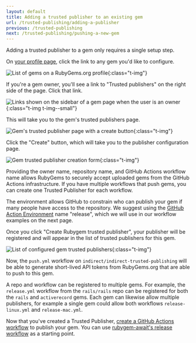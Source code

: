 ```yaml
---
layout: default
title: Adding a trusted publisher to an existing gem
url: /trusted-publishing/adding-a-publisher
previous: /trusted-publishing
next: /trusted-publishing/pushing-a-new-gem
---
```


Adding a trusted publisher to a gem only requires a single setup step.

On [your profile page](https://rubygems.org/profile/me), click the link to any gem you'd like to configure.

![List of gems on a RubyGems.org profile](/images/trusted-publishing/profile-gem-list.png){:class="t-img"}

If you're a gem owner, you'll see a link to "Trusted publishers" on the right side of the page. Click that link.

![Links shown on the sidebar of a gem page when the user is an owner](/images/trusted-publishing/gem-owner-sidebar-links.png){:class="t-img t-img--small"}

This will take you to the gem's trusted publishers page.

![Gem's trusted publisher page with a create button](/images/trusted-publishing/rubygem-trusted-publisher-create.png){:class="t-img"}

Click the "Create" button, which will take you to the publisher configuration page.

![Gem trusted publisher creation form](/images/trusted-publishing/rubygem-trusted-publisher-form.png){:class="t-img"}

Providing the owner name, repository name, and GitHub Actions workflow name allows RubyGems to securely accept uploaded gems from the GitHub Actions infrastructure.
If you have multiple workflows that push gems, you can create one Trusted Publisher for each workflow.

The environment allows GitHub to constrain who can publish your gem if many people have access to the repository.
We suggest using the [GitHub Action Environment](https://docs.github.com/en/actions/writing-workflows/choosing-what-your-workflow-does/using-environments-for-deploymentenvironment) name "release", which we will use in our workflow examples on the next page.

Once you click "Create Rubygem trusted publisher", your publisher will be registered and will appear in the list of trusted publishers for this gem.

![List of configured gem trusted publishers](/images/trusted-publishing/rubygem-trusted-publishers-index.png){:class="t-img"}

Now, the `push.yml` workflow on `indirect/indirect-trusted-publishing` will be able to generate short-lived API tokens from RubyGems.org that are able to push to this gem.

A repo and workflow can be registered to multiple gems. For example, the `release.yml` workflow from the  `rails/rails` repo can be registered for both the `rails` and `activerecord` gems. Each gem can likewise allow multiple publishers, for example a single gem could allow both workflows `release-linux.yml` and `release-mac.yml`.

Now that you've created a Trusted Publisher, [create a GitHub Actions workflow](/trusted-publishing/releasing-gems) to publish your gem.
You can use [rubygem-await's release workflow](https://github.com/segiddins/rubygems-await/blob/main/.github/workflows/push_gem.yml) as a starting point.
